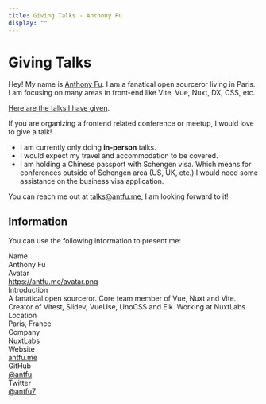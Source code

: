 ```yaml
---
title: Giving Talks - Anthony Fu
display: ""
---
```


# Giving Talks

Hey! My name is [Anthony Fu](/). I am a fanatical open sourceror living in Paris. I am focusing on many areas in front-end like Vite, Vue, Nuxt, DX, CSS, etc.

[Here are the talks I have given](/talks).

If you are organizing a frontend related conference or meetup, I would love to give a talk!

- I am currently only doing **in-person** talks.
- I would expect my travel and accommodation to be covered.
- I am holding a Chinese passport with Schengen visa. Which means for conferences outside of Schengen area (US, UK, etc.) I would need some assistance on the business visa application.

You can reach me out at [talks@antfu.me](mailto:talk@antfu.me), I am looking forward to it!

## Information

You can use the following information to present me:

<div grid="~ cols-[max-content_1fr] gap-1">
  <div text-right pr2 op50 font-bold>Name</div>
  <TextCopy>Anthony Fu</TextCopy>

  <div text-right pr2 op50 font-bold>Avatar</div>
  <div><a href="https://antfu.me/avatar.png" target="_blank">https://antfu.me/avatar.png</a></div>

  <div text-right pr2 op50 font-bold>Introduction</div>
  <TextCopy>A fanatical open sourceror. Core team member of Vue, Nuxt and Vite. Creator of Vitest, Slidev, VueUse, UnoCSS and Elk. Working at NuxtLabs.</TextCopy>

  <div text-right pr2 op50 font-bold>Location</div>
  <TextCopy>Paris, France</TextCopy>

  <div text-right pr2 op50 font-bold>Company</div>
  <TextCopy><a href="https://nuxtlabs.com/" target="_blank">NuxtLabs</a></TextCopy>

  <div text-right pr2 op50 font-bold>Website</div>
  <TextCopy><a href="https://antfu.me" target="_blank">antfu.me</a></TextCopy>

  <div text-right pr2 op50 font-bold>GitHub</div>
  <TextCopy><a href="https://github.com/antfu" target="_blank">@antfu</a></TextCopy>

  <div text-right pr2 op50 font-bold>Twitter</div>
  <TextCopy><a href="https://twitter.com/antfu7" target="_blank">@antfu7</a></TextCopy>
</div>
